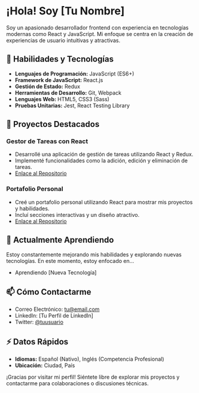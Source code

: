 # ¡Hola! Soy [Tu Nombre]

Soy un apasionado desarrollador frontend con experiencia en tecnologías modernas como React y JavaScript. Mi enfoque se centra en la creación de experiencias de usuario intuitivas y atractivas.

## 🚀 Habilidades y Tecnologías

- **Lenguajes de Programación:** JavaScript (ES6+)
- **Framework de JavaScript:** React.js
- **Gestión de Estado:** Redux
- **Herramientas de Desarrollo:** Git, Webpack
- **Lenguajes Web:** HTML5, CSS3 (Sass)
- **Pruebas Unitarias:** Jest, React Testing Library

## 🔧 Proyectos Destacados

### Gestor de Tareas con React
- Desarrollé una aplicación de gestión de tareas utilizando React y Redux.
- Implementé funcionalidades como la adición, edición y eliminación de tareas.
- [Enlace al Repositorio](https://github.com/tuusuario/gestor-tareas-react)

### Portafolio Personal
- Creé un portafolio personal utilizando React para mostrar mis proyectos y habilidades.
- Incluí secciones interactivas y un diseño atractivo.
- [Enlace al Repositorio](https://github.com/tuusuario/portafolio-react)

## 🌱 Actualmente Aprendiendo

Estoy constantemente mejorando mis habilidades y explorando nuevas tecnologías. En este momento, estoy enfocado en...

- Aprendiendo [Nueva Tecnología]

## 📫 Cómo Contactarme

- Correo Electrónico: tu@email.com
- LinkedIn: [Tu Perfil de LinkedIn]
- Twitter: [@tuusuario](https://twitter.com/tuusuario)

## ⚡ Datos Rápidos

- **Idiomas:** Español (Nativo), Inglés (Competencia Profesional)
- **Ubicación:** Ciudad, País

¡Gracias por visitar mi perfil! Siéntete libre de explorar mis proyectos y contactarme para colaboraciones o discusiones técnicas.
